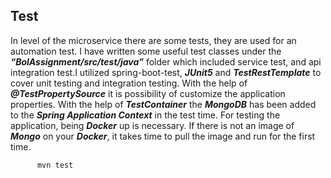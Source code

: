 ## Test
In level of the microservice there are some tests, they are used for an automation test.
I have written some useful test classes under the ***“BolAssignment/src/test/java”*** folder which included service test,
and api integration test.I utilized spring-boot-test, ***JUnit5*** and ***TestRestTemplate*** to cover unit testing and integration testing.
With the help of ***@TestPropertySource*** it is possibility of customize the application properties.
With the help of ***TestContainer*** the ***MongoDB*** has been added to the 
***Spring Application Context*** in the test time. For testing the application, being ***Docker*** up is necessary.
If there is not an image of ***Mongo*** on your ***Docker***, it takes time to pull the image and run for the first time.

```
      mvn test
```